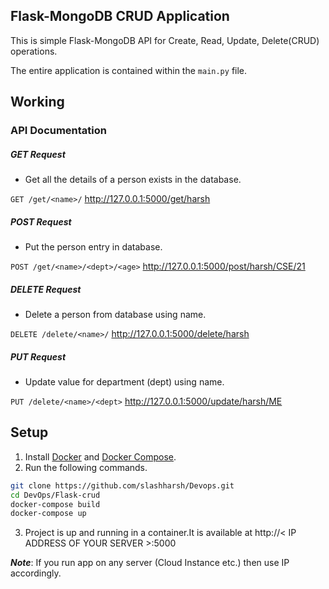 ## Flask-MongoDB CRUD Application
This is simple Flask-MongoDB API for Create, Read, Update, Delete(CRUD) operations.

The entire application is contained within the `main.py` file.
 
## Working
### API Documentation

##### GET Request
- Get all the details of a person exists in the database.

`GET /get/<name>/`
 http://127.0.0.1:5000/get/harsh


##### POST Request
- Put the person entry in database.

`POST /get/<name>/<dept>/<age>`
 http://127.0.0.1:5000/post/harsh/CSE/21

 ##### DELETE Request
- Delete a person from database using name.

`DELETE /delete/<name>/`
 http://127.0.0.1:5000/delete/harsh

 ##### PUT Request
- Update value for department (dept) using name.

`PUT /delete/<name>/<dept>`
 http://127.0.0.1:5000/update/harsh/ME

## Setup
1. Install [Docker](docs.docker.com) and [Docker Compose](docs.docker.com/compose).
2. Run the following commands.
```bash
git clone https://github.com/slashharsh/Devops.git
cd DevOps/Flask-crud
docker-compose build
docker-compose up
```
3. Project is up and running in a container.It is available at http://< IP ADDRESS OF YOUR SERVER >:5000

***Note***: If you run app on any server (Cloud Instance etc.) then use IP accordingly.
